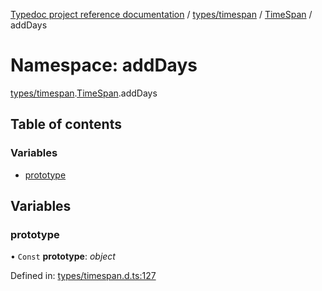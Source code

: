 [Typedoc project reference documentation](../README.md) / [types/timespan](types_timespan.md) / [TimeSpan](types_timespan.timespan.md) / addDays

# Namespace: addDays

[types/timespan](types_timespan.md).[TimeSpan](types_timespan.timespan.md).addDays

## Table of contents

### Variables

- [prototype](types_timespan.timespan.adddays.md#prototype)

## Variables

### prototype

• `Const` **prototype**: *object*

Defined in: [types/timespan.d.ts:127](https://github.com/DocuWare/REST-Sample-TS/blob/6171aa8/src/types/timespan.d.ts#L127)

